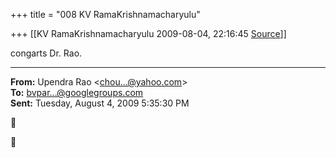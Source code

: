 +++
title = "008 KV RamaKrishnamacharyulu"

+++
[[KV RamaKrishnamacharyulu	2009-08-04, 22:16:45 [Source](https://groups.google.com/g/bvparishat/c/zWsjib0cC50)]]



congarts Dr. Rao.  

  

------------------------------------------------------------------------

**From:** Upendra Rao \<[chou...@yahoo.com]()\>  
**To:** [bvpar...@googlegroups.com]()  
**Sent:** Tuesday, August 4, 2009 5:35:30 PM





